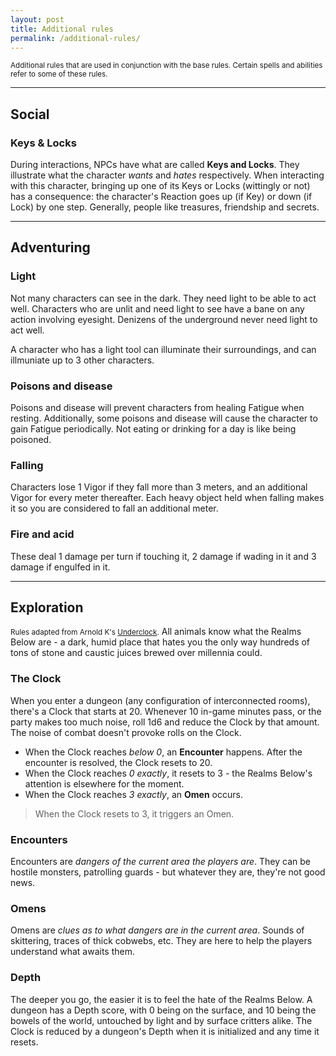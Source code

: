 ```yaml
---
layout: post
title: Additional rules
permalink: /additional-rules/
---
```

<small>Additional rules that are used in conjunction with the base rules. Certain spells and abilities refer to some of these rules.</small>

***
## Social

### Keys & Locks
During interactions, NPCs have what are called <b>Keys and Locks</b>. They illustrate what the character <i>wants</i> and <i>hates</i> respectively. When interacting with this character, bringing up one of its Keys or Locks (wittingly or not) has a consequence: the character's Reaction goes up (if Key) or down (if Lock) by one step. Generally, people like treasures, friendship and secrets.

***
## Adventuring 

### Light
Not many characters can see in the dark. They need light to be able to act well. Characters who are unlit and need light to see have a bane on any action involving eyesight. Denizens of the underground never need light to act well.

A character who has a light tool can illuminate their surroundings, and can illmuniate up to 3 other characters.

### Poisons and disease
Poisons and disease will prevent characters from healing Fatigue when resting. Additionally, some poisons and disease will cause the character to gain Fatigue periodically. Not eating or drinking for a day is like being poisoned.

### Falling
Characters lose 1 Vigor if they fall more than 3 meters, and an additional Vigor for every meter thereafter. Each heavy object held when falling makes it so you are considered to fall an additional meter.

### Fire and acid
These deal 1 damage per turn if touching it, 2 damage if wading in it and 3 damage if engulfed in it.

***
## Exploration
<small>Rules adapted from Arnold K's [Underclock](https://goblinpunch.blogspot.com/2023/04/the-underclock-fixing-random-encounter.html).</small>
All animals know what the Realms Below are - a dark, humid place that hates you the only way hundreds of tons of stone and caustic juices brewed over millennia could.

### The Clock
When you enter a dungeon (any configuration of interconnected rooms), there's a Clock that starts at 20. Whenever 10 in-game minutes pass, or the party makes too much noise, roll 1d6 and reduce the Clock by that amount. The noise of combat doesn't provoke rolls on the Clock.
*  When the Clock reaches <i>below 0</i>, an <b>Encounter</b> happens. After the encounter is resolved, the Clock resets to 20.
*  When the Clock reaches <i>0 exactly</i>, it resets to 3 - the Realms Below's attention is elsewhere for the moment.
*  When the Clock reaches <i>3 exactly</i>, an <b>Omen</b> occurs.

> When the Clock resets to 3, it triggers an Omen.

### Encounters
Encounters are <i>dangers of the current area the players are</i>. They can be hostile monsters, patrolling guards - but whatever they are, they're not good news.

### Omens
Omens are <i>clues as to what dangers are in the current area</i>. Sounds of skittering, traces of thick cobwebs, etc. They are here to help the players understand what awaits them.

### Depth
The deeper you go, the easier it is to feel the hate of the Realms Below. A dungeon has a Depth score, with 0 being on the surface, and 10 being the bowels of the world, untouched by light and by surface critters alike. The Clock is reduced by a dungeon's Depth when it is initialized and any time it resets.

